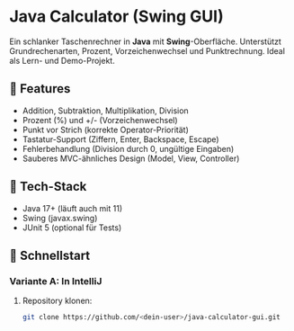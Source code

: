 # Java Calculator (Swing GUI)

Ein schlanker Taschenrechner in **Java** mit **Swing**-Oberfläche. Unterstützt Grundrechenarten, Prozent, Vorzeichenwechsel und Punktrechnung. Ideal als Lern- und Demo-Projekt.

## 🎯 Features
- Addition, Subtraktion, Multiplikation, Division
- Prozent (%) und +/- (Vorzeichenwechsel)
- Punkt vor Strich (korrekte Operator-Priorität)
- Tastatur-Support (Ziffern, Enter, Backspace, Escape)
- Fehlerbehandlung (Division durch 0, ungültige Eingaben)
- Sauberes MVC-ähnliches Design (Model, View, Controller)

## 🧰 Tech-Stack
- Java 17+ (läuft auch mit 11)
- Swing (javax.swing)
- JUnit 5 (optional für Tests)

## 🚀 Schnellstart

### Variante A: In IntelliJ
1. Repository klonen:
   ```bash
   git clone https://github.com/<dein-user>/java-calculator-gui.git
